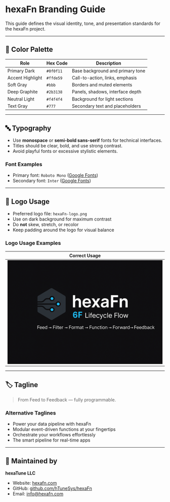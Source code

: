 <!--
SPDX-FileCopyrightText: 2025 Hüsamettin Arabacı
SPDX-License-Identifier: MIT
-->

# hexaFn Branding Guide

This guide defines the visual identity, tone, and presentation standards for the hexaFn project.

---

## 🎨 Color Palette

| Role               | Hex Code   | Description                       |
|--------------------|------------|---------------------------------|
| Primary Dark       | `#0f0f11`  | Base background and primary tone |
| Accent Highlight   | `#ffde59`  | Call-to-action, links, emphasis   |
| Soft Gray          | `#bbb`     | Borders and muted elements        |
| Deep Graphite      | `#2b3138`  | Panels, shadows, interface depth  |
| Neutral Light      | `#f4f4f4`  | Background for light sections     |
| Text Gray          | `#777`     | Secondary text and placeholders   |

---

## 🔤 Typography

- Use **monospace** or **semi-bold sans-serif** fonts for technical interfaces.
- Titles should be clear, bold, and use strong contrast.
- Avoid playful fonts or excessive stylistic elements.

### Font Examples

- Primary font: `Roboto Mono` ([Google Fonts](https://fonts.google.com/specimen/Roboto+Mono))  
- Secondary font: `Inter` ([Google Fonts](https://fonts.google.com/specimen/Inter))  

---

## 🔗 Logo Usage

- Preferred logo file: `hexaFn-logo.png`
- Use on dark background for maximum contrast
- Do **not** skew, stretch, or recolor
- Keep padding around the logo for visual balance

### Logo Usage Examples

| Correct Usage                       |
|-----------------------------------|
| ![Correct Logo](./assets/hexaFn-logo.png) |

---

## 🏷 Tagline

> From Feed to Feedback — fully programmable.

### Alternative Taglines

- Power your data pipeline with hexaFn
- Modular event-driven functions at your fingertips
- Orchestrate your workflows effortlessly
- The smart pipeline for real-time apps

---

## 📄 Maintained by  
**hexaTune LLC**  
- Website: [hexafn.com](https://hexafn.com)  
- GitHub: [github.com/hTuneSys/hexaFn](https://github.com/hTuneSys/hexaFn)  
- Email: [info@hexafn.com](mailto:info@hexafn.com)
